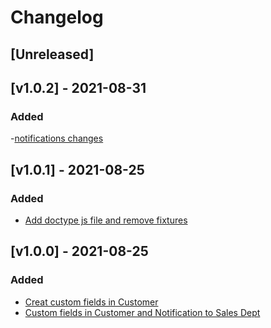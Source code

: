 # Changelog

## [Unreleased]

## [v1.0.2] - 2021-08-31

### Added
-[notifications changes](https://gitlab.com/atri-tech/atri-maintainers/aarti_steel/-/merge_requests/9)

## [v1.0.1] - 2021-08-25

### Added
- [Add doctype js file and remove fixtures](https://gitlab.com/atri-tech/atri-maintainers/aarti_steel/-/merge_requests/8)

## [v1.0.0] - 2021-08-25

### Added
- [Creat custom fields in Customer](https://gitlab.com/atri-tech/atri-maintainers/aarti_steel/-/merge_requests/3)
- [Custom fields in Customer and Notification to Sales Dept](https://gitlab.com/atri-tech/atri-maintainers/aarti_steel/-/merge_requests/7)
